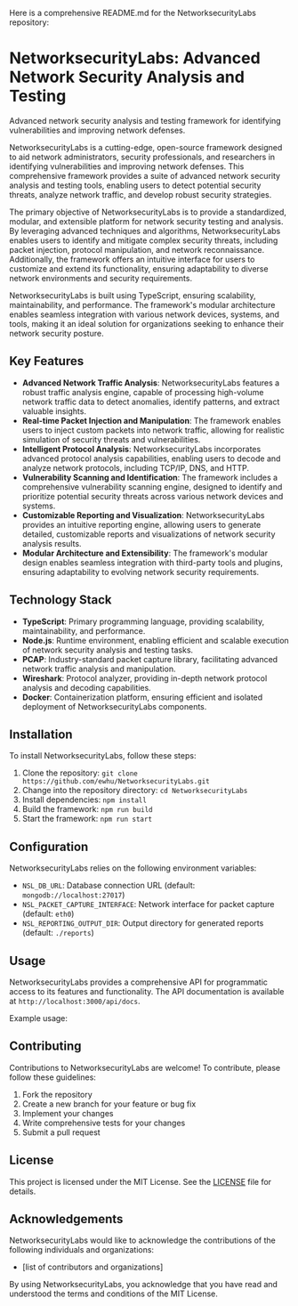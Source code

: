 Here is a comprehensive README.md for the NetworksecurityLabs repository:

# NetworksecurityLabs: Advanced Network Security Analysis and Testing
Advanced network security analysis and testing framework for identifying vulnerabilities and improving network defenses.

NetworksecurityLabs is a cutting-edge, open-source framework designed to aid network administrators, security professionals, and researchers in identifying vulnerabilities and improving network defenses. This comprehensive framework provides a suite of advanced network security analysis and testing tools, enabling users to detect potential security threats, analyze network traffic, and develop robust security strategies.

The primary objective of NetworksecurityLabs is to provide a standardized, modular, and extensible platform for network security testing and analysis. By leveraging advanced techniques and algorithms, NetworksecurityLabs enables users to identify and mitigate complex security threats, including packet injection, protocol manipulation, and network reconnaissance. Additionally, the framework offers an intuitive interface for users to customize and extend its functionality, ensuring adaptability to diverse network environments and security requirements.

NetworksecurityLabs is built using TypeScript, ensuring scalability, maintainability, and performance. The framework's modular architecture enables seamless integration with various network devices, systems, and tools, making it an ideal solution for organizations seeking to enhance their network security posture.

## Key Features

* **Advanced Network Traffic Analysis**: NetworksecurityLabs features a robust traffic analysis engine, capable of processing high-volume network traffic data to detect anomalies, identify patterns, and extract valuable insights.
* **Real-time Packet Injection and Manipulation**: The framework enables users to inject custom packets into network traffic, allowing for realistic simulation of security threats and vulnerabilities.
* **Intelligent Protocol Analysis**: NetworksecurityLabs incorporates advanced protocol analysis capabilities, enabling users to decode and analyze network protocols, including TCP/IP, DNS, and HTTP.
* **Vulnerability Scanning and Identification**: The framework includes a comprehensive vulnerability scanning engine, designed to identify and prioritize potential security threats across various network devices and systems.
* **Customizable Reporting and Visualization**: NetworksecurityLabs provides an intuitive reporting engine, allowing users to generate detailed, customizable reports and visualizations of network security analysis results.
* **Modular Architecture and Extensibility**: The framework's modular design enables seamless integration with third-party tools and plugins, ensuring adaptability to evolving network security requirements.

## Technology Stack

* **TypeScript**: Primary programming language, providing scalability, maintainability, and performance.
* **Node.js**: Runtime environment, enabling efficient and scalable execution of network security analysis and testing tasks.
* **PCAP**: Industry-standard packet capture library, facilitating advanced network traffic analysis and manipulation.
* **Wireshark**: Protocol analyzer, providing in-depth network protocol analysis and decoding capabilities.
* **Docker**: Containerization platform, ensuring efficient and isolated deployment of NetworksecurityLabs components.

## Installation

To install NetworksecurityLabs, follow these steps:

1. Clone the repository: `git clone https://github.com/ewhu/NetworksecurityLabs.git`
2. Change into the repository directory: `cd NetworksecurityLabs`
3. Install dependencies: `npm install`
4. Build the framework: `npm run build`
5. Start the framework: `npm run start`

## Configuration

NetworksecurityLabs relies on the following environment variables:

* `NSL_DB_URL`: Database connection URL (default: `mongodb://localhost:27017`)
* `NSL_PACKET_CAPTURE_INTERFACE`: Network interface for packet capture (default: `eth0`)
* `NSL_REPORTING_OUTPUT_DIR`: Output directory for generated reports (default: `./reports`)

## Usage

NetworksecurityLabs provides a comprehensive API for programmatic access to its features and functionality. The API documentation is available at `http://localhost:3000/api/docs`.

Example usage:


## Contributing

Contributions to NetworksecurityLabs are welcome! To contribute, please follow these guidelines:

1. Fork the repository
2. Create a new branch for your feature or bug fix
3. Implement your changes
4. Write comprehensive tests for your changes
5. Submit a pull request

## License

This project is licensed under the MIT License. See the [LICENSE](https://github.com/ewhu/NetworksecurityLabs/blob/main/LICENSE) file for details.

## Acknowledgements

NetworksecurityLabs would like to acknowledge the contributions of the following individuals and organizations:

* [list of contributors and organizations]

By using NetworksecurityLabs, you acknowledge that you have read and understood the terms and conditions of the MIT License.